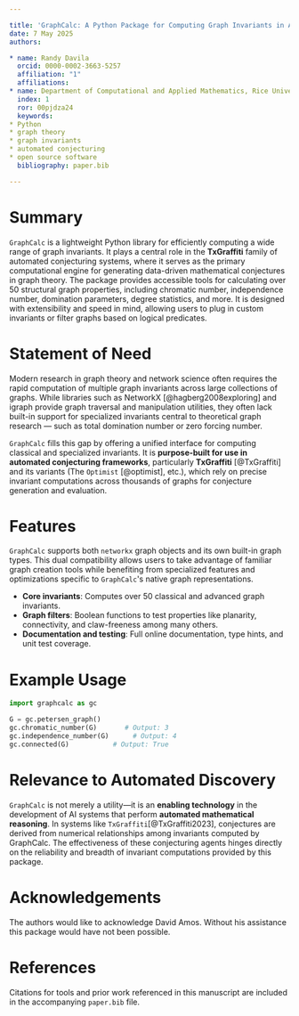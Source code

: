 ```yaml
---

title: 'GraphCalc: A Python Package for Computing Graph Invariants in Automated Conjecturing Systems'
date: 7 May 2025
authors:

* name: Randy Davila
  orcid: 0000-0002-3663-5257
  affiliation: "1"
  affiliations:
* name: Department of Computational and Applied Mathematics, Rice University, United States
  index: 1
  ror: 00pjdza24
  keywords:
* Python
* graph theory
* graph invariants
* automated conjecturing
* open source software
  bibliography: paper.bib

---
```


# Summary

`GraphCalc` is a lightweight Python library for efficiently computing a wide range of graph invariants. It plays a central role in the **TxGraffiti** family of automated conjecturing systems, where it serves as the primary computational engine for generating data-driven mathematical conjectures in graph theory. The package provides accessible tools for calculating over 50 structural graph properties, including chromatic number, independence number, domination parameters, degree statistics, and more. It is designed with extensibility and speed in mind, allowing users to plug in custom invariants or filter graphs based on logical predicates.

# Statement of Need

Modern research in graph theory and network science often requires the rapid computation of multiple graph invariants across large collections of graphs. While libraries such as NetworkX [@hagberg2008exploring] and igraph provide graph traversal and manipulation utilities, they often lack built-in support for specialized invariants central to theoretical graph research — such as total domination number or zero forcing number.

`GraphCalc` fills this gap by offering a unified interface for computing classical and specialized invariants. It is **purpose-built for use in automated conjecturing frameworks**, particularly **TxGraffiti** [@TxGraffiti] and its variants (The `Optimist` [@optimist], etc.), which rely on precise invariant computations across thousands of graphs for conjecture generation and evaluation.

# Features

`GraphCalc` supports both `networkx` graph objects and its own built-in graph types. This dual compatibility allows users to take advantage of familiar graph creation tools while benefiting from specialized features and optimizations specific to `GraphCalc`'s native graph representations.

* **Core invariants**: Computes over 50 classical and advanced graph invariants.
* **Graph filters**: Boolean functions to test properties like planarity, connectivity, and claw-freeness among many others.
* **Documentation and testing**: Full online documentation, type hints, and unit test coverage.

# Example Usage

```python
import graphcalc as gc

G = gc.petersen_graph()
gc.chromatic_number(G)       # Output: 3
gc.independence_number(G)      # Output: 4
gc.connected(G)           # Output: True
```

# Relevance to Automated Discovery

`GraphCalc` is not merely a utility—it is an **enabling technology** in the development of AI systems that perform **automated mathematical reasoning**. In systems like `TxGraffiti`[@TxGraffiti2023], conjectures are derived from numerical relationships among invariants computed by GraphCalc. The effectiveness of these conjecturing agents hinges directly on the reliability and breadth of invariant computations provided by this package.

# Acknowledgements

The authors would like to acknowledge David Amos. Without his assistance this package would have not been possible.

# References

Citations for tools and prior work referenced in this manuscript are included in the accompanying `paper.bib` file.
